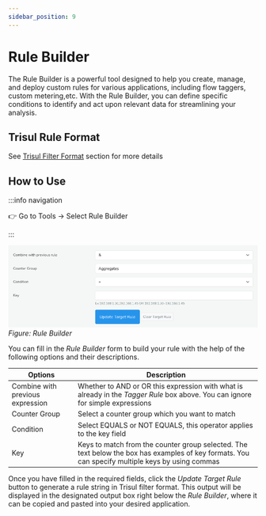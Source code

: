 ```yaml
---
sidebar_position: 9
---
```


# Rule Builder

The Rule Builder is a powerful tool designed to help you create, manage, and deploy custom rules for various applications, including flow taggers, custom metering,etc. With the Rule Builder, you can define specific  conditions to identify and act upon relevant data for streamlining your analysis.

## Trisul Rule Format

See [Trisul Filter Format](/docs/ref/trisul_filter_format#format) section for more details


## How to Use

:::info navigation

:point_right: Go to Tools &rarr; Select Rule Builder

:::

![](images/rulebuilder.png)
*Figure: Rule Builder*

You can fill in the *Rule Builder* form to build your rule with the help of the following options and their descriptions.

| Options                          | Description                                                                   |
| -------------------------------- | ----------------------------------------------------------------------------- |
| Combine with previous expression | Whether to AND or OR this expression with what is already in the *Tagger Rule* box above. You can ignore for simple expressions                                                                   |
| Counter Group                    | Select a counter group which you want to match                                |
| Condition                        | Select EQUALS or NOT EQUALS, this operator applies to the key field           |
| Key                              | Keys to match from the counter group selected. The text below the box has examples of key formats. You can specify multiple keys by using commas                                             |

Once you have filled in the required fields, click the *Update Target Rule* button to generate a rule string in Trisul filter format. This output will be displayed in the designated output box right below the *Rule Builder*, where it can be copied and pasted into your desired application.

